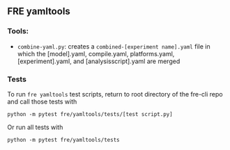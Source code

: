 ## FRE yamltools
### Tools:
- `combine-yaml.py`: creates a `combined-[experiment name].yaml` file in which the [model].yaml, compile.yaml, platforms.yaml, [experiment].yaml, and [analysisscript].yaml are merged

### **Tests**

To run `fre yamltools` test scripts, return to root directory of the fre-cli repo and call those tests with

    python -m pytest fre/yamltools/tests/[test script.py]

Or run all tests with

    python -m pytest fre/yamltools/tests
